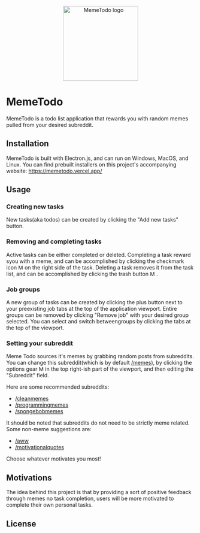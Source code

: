 <p align="center">
<img src="https://memetodo.vercel.app/icon.png" alt="MemeTodo logo" width="200"/>
</p>

# MemeTodo

MemeTodo is a todo list application that rewards you with random memes pulled from your desired subreddit.

## Installation
MemeTodo is built with Electron.js, and can run on Windows, MacOS, and Linux. You can find prebuilt installers on this project's accompanying website:
https://memetodo.vercel.app/

## Usage
### Creating new tasks
New tasks(aka todos) can be created by clicking the "Add new tasks" button.
### Removing and completing tasks
Active tasks can be either completed or deleted. Completing a task reward syou with a meme, and can be accomplished by clicking the checkmark icon 
<img src="https://memetodo.vercel.app/check.png" alt="MemeTodo logo" width="13"/>
 on the right side of the task. Deleting a task removes it from the task list, and can be accomplished by clicking the trash button 
<img src="https://memetodo.vercel.app/trash.png" alt="MemeTodo logo" width="13"/>
.

### Job groups
A new group of tasks can be created by clicking the plus button next to your preexisting job tabs at the top of the application viewport. Entire groups can be removed by clicking "Remove job" with your desired group selected. You can select and switch betweengroups by clicking the tabs at the top of the viewport.

### Setting your subreddit
Meme Todo sources it's memes by grabbing random posts from subreddits. You can change this subreddit(which is by default [/memes](https://www.reddit.com/r/memes/)), by clicking the options gear
<img src="https://memetodo.vercel.app/gear.png" alt="MemeTodo logo" width="13"/>
 in the top right-ish part of the viewport, and then editing the "Subreddit" field.

Here are some recommended subreddits:
- [/cleanmemes](https://www.reddit.com/r/cleanmemes/)
- [/programmingmemes](https://www.reddit.com/r/programmingmemes/)
- [/spongebobmemes](https://www.reddit.com/r/spongebobmemes/)

It should be noted that subreddits do not need to be strictly meme related. Some non-meme suggestions are:
- [/aww](https://www.reddit.com/r/aww/)
- [/motivationalquotes](https://www.reddit.com/r/motivationalquotes/)

Choose whatever motivates you most!

## Motivations
The idea behind this project is that by providing a sort of positive feedback through memes no task completion, users will be more motivated to complete their own personal tasks.

## License
